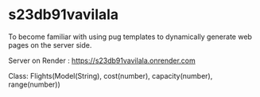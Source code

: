 # s23db91vavilala


To become familiar with using pug templates to dynamically generate web pages on the server side.


Server on Render : https://s23db91vavilala.onrender.com

Class: Flights(Model(String), cost(number), capacity(number), range(number))
